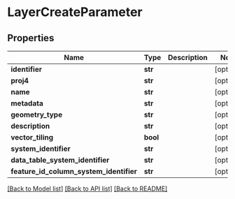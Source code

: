 # LayerCreateParameter

## Properties
Name | Type | Description | Notes
------------ | ------------- | ------------- | -------------
**identifier** | **str** |  | [optional] 
**proj4** | **str** |  | [optional] 
**name** | **str** |  | [optional] 
**metadata** | **str** |  | [optional] 
**geometry_type** | **str** |  | [optional] 
**description** | **str** |  | [optional] 
**vector_tiling** | **bool** |  | [optional] 
**system_identifier** | **str** |  | [optional] 
**data_table_system_identifier** | **str** |  | [optional] 
**feature_id_column_system_identifier** | **str** |  | [optional] 

[[Back to Model list]](../README.md#documentation-for-models) [[Back to API list]](../README.md#documentation-for-api-endpoints) [[Back to README]](../README.md)


